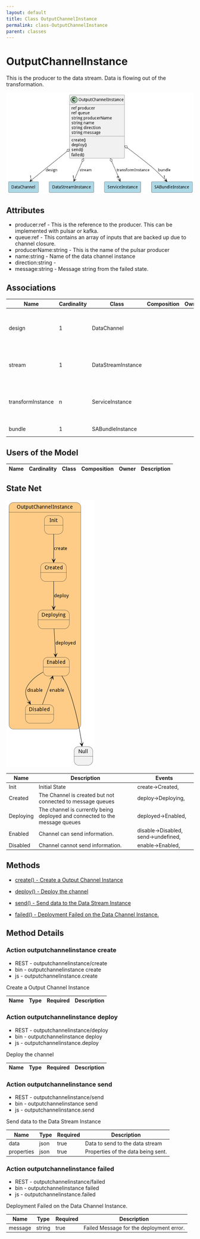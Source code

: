 ```yaml
---
layout: default
title: Class OutputChannelInstance
permalink: class-OutputChannelInstance
parent: classes
---
```


# OutputChannelInstance

This is the producer to the data stream. Data is flowing out of the transformation.

![Logical Diagram](./logical.png)

## Attributes

* producer:ref - This is the reference to the producer. This can be implemented with pulsar or kafka.
* queue:ref - This contains an array of inputs that are backed up due to channel closure.
* producerName:string - This is the name of the pulsar producer
* name:string - Name of the data channel instance
* direction:string - 
* message:string - Message string from the failed state.


## Associations

| Name | Cardinality | Class | Composition | Owner | Description |
| --- | --- | --- | --- | --- | --- |
| design | 1 | DataChannel |  |  | Parent of the channel Instance. This is the definition of the channel. |
| stream | 1 | DataStreamInstance |  |  | This is the stream instance that is running the channel |
| transformInstance | n | ServiceInstance |  |  | This is the instance of the transformation Service for the channel. |
| bundle | 1 | SABundleInstance |  |  | This is the sabr instance |


## Users of the Model

| Name | Cardinality | Class | Composition | Owner | Description |
| --- | --- | --- | --- | --- | --- |



## State Net
![State Net Diagram](./statenet.png)

| Name | Description | Events |
| --- | --- | --- |
| Init | Initial State | create-&gt;Created,  |
| Created | The Channel is created but not connected to message queues | deploy-&gt;Deploying,  |
| Deploying | The channel is currently being deployed and connected to the message queues | deployed-&gt;Enabled,  |
| Enabled | Channel can send information. | disable-&gt;Disabled, send-&gt;undefined,  |
| Disabled | Channel cannot send information. | enable-&gt;Enabled,  |



## Methods

* [create() - Create a Output Channel Instance](#action-create)

* [deploy() - Deploy the channel](#action-deploy)

* [send() - Send data to the Data Stream Instance](#action-send)

* [failed() - Deployment Failed on the Data Channel Instance.](#action-failed)


<h2>Method Details</h2>
    
### Action outputchannelinstance create

* REST - outputchannelinstance/create
* bin - outputchannelinstance create
* js - outputchannelinstance.create

Create a Output Channel Instance

| Name | Type | Required | Description |
|---|---|---|---|




### Action outputchannelinstance deploy

* REST - outputchannelinstance/deploy
* bin - outputchannelinstance deploy
* js - outputchannelinstance.deploy

Deploy the channel

| Name | Type | Required | Description |
|---|---|---|---|




### Action outputchannelinstance send

* REST - outputchannelinstance/send
* bin - outputchannelinstance send
* js - outputchannelinstance.send

Send data to the Data Stream Instance

| Name | Type | Required | Description |
|---|---|---|---|
| data | json |true | Data to send to the data stream |
| properties | json |true | Properties of the data being sent. |




### Action outputchannelinstance failed

* REST - outputchannelinstance/failed
* bin - outputchannelinstance failed
* js - outputchannelinstance.failed

Deployment Failed on the Data Channel Instance.

| Name | Type | Required | Description |
|---|---|---|---|
| message | string |true | Failed Message for the deployment error. |






